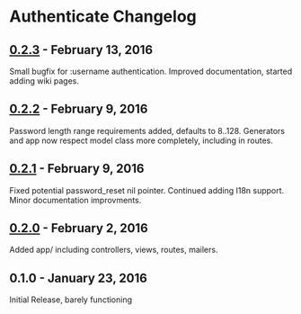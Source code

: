 # Authenticate Changelog

## [0.2.3] - February 13, 2016

Small bugfix for :username authentication.
Improved documentation, started adding wiki pages.

[0.2.3]: https://github.com/tomichj/authenticate/compare/v0.2.2...v0.2.3



## [0.2.2] - February 9, 2016

Password length range requirements added, defaults to 8..128.
Generators and app now respect model class more completely, including in routes.

[0.2.2]: https://github.com/tomichj/authenticate/compare/v0.2.1...v0.2.2



## [0.2.1] - February 9, 2016

Fixed potential password_reset nil pointer.
Continued adding I18n support.
Minor documentation improvments.

[0.2.1]: https://github.com/tomichj/authenticate/compare/v0.2.0...v0.2.1



## [0.2.0] - February 2, 2016

Added app/ including controllers, views, routes, mailers.

[0.2.0]: https://github.com/tomichj/authenticate/compare/v0.1.0...v0.2.0



## 0.1.0 - January 23, 2016

Initial Release, barely functioning

